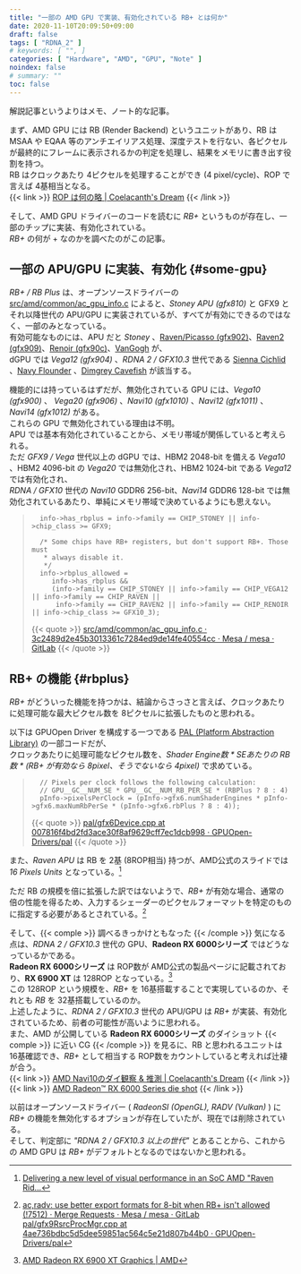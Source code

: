 ```yaml
---
title: "一部の AMD GPU で実装、有効化されている RB+ とは何か"
date: 2020-11-10T20:09:50+09:00
draft: false
tags: [ "RDNA_2" ]
# keywords: [ "", ]
categories: [ "Hardware", "AMD", "GPU", "Note" ]
noindex: false
# summary: ""
toc: false
---
```


解説記事というよりはメモ、ノート的な記事。  

まず、AMD GPU には RB (Render Backend) というユニットがあり、RB は MSAA や EQAA 等のアンチエイリアス処理、深度テストを行ない、各ピクセルが最終的にフレームに表示されるかの判定を処理し、結果をメモリに書き出す役割を持つ。  
RB はクロックあたり 4ピクセルを処理することができ (4 pixel/cycle)、ROP で言えば 4基相当となる。  
{{< link >}} [ROP は何の略 | Coelacanth's Dream](/posts/2020/05/31/what-does-rop-stand-for/) {{< /link >}}

そして、AMD GPU ドライバーのコードを読むに *RB+* というものが存在し、一部のチップに実装、有効化されている。  
*RB+* の何が + なのかを調べたのがこの記事。  

## 一部の APU/GPU に実装、有効化 {#some-gpu}

*RB+ / RB Plus* は、オープンソースドライバーの [src/amd/common/ac_gpu_info.c](https://gitlab.freedesktop.org/mesa/mesa/blob/master/src/amd/common/ac_gpu_info.c) によると、*Stoney APU (gfx810)* と GFX9 とそれ以降世代の APU/GPU に実装されているが、すべてが有効にできるのではなく、一部のみとなっている。  
有効可能なものには、APU だと *Stoney* 、[Raven/Picasso (gfx902)](/tags/raven)、[Raven2 (gfx909)](/tags/raven2)、[Renoir (gfx90c)](/tags/renoir)、[VanGogh](/tags/vangogh) が、  
dGPU では *Vega12 (gfx904)* 、*RDNA 2 / GFX10.3* 世代である [Sienna Cichlid](/tags/sienna_cichlid) 、[Navy Flounder](/tags/navy_flounder) 、[Dimgrey Cavefish](/tags/dimgrey_cavefish) が該当する。  

機能的には持っているはずだが、無効化されている GPU には、*Vega10 (gfx900)* 、 *Vega20 (gfx906)* 、*Navi10 (gfx1010)* 、*Navi12 (gfx1011)* 、 *Navi14 (gfx1012)* がある。  
これらの GPU で無効化されている理由は不明。  
APU では基本有効化されていることから、メモリ帯域が関係していると考えられる。  
ただ *GFX9 / Vega* 世代以上の dGPU では、HBM2 2048-bit を備える *Vega10* 、HBM2 4096-bit の *Vega20* では無効化され、HBM2 1024-bit である *Vega12* では有効化され、  
*RDNA / GFX10* 世代の *Navi10* GDDR6 256-bit、*Navi14* GDDR6 128-bit では無効化されているあたり、単純にメモリ帯域で決めているようにも思えない。  

 >       info->has_rbplus = info->family == CHIP_STONEY || info->chip_class >= GFX9;
 >    
 >       /* Some chips have RB+ registers, but don't support RB+. Those must
 >        * always disable it.
 >        */
 >       info->rbplus_allowed =
 >          info->has_rbplus &&
 >          (info->family == CHIP_STONEY || info->family == CHIP_VEGA12 || info->family == CHIP_RAVEN ||
 >           info->family == CHIP_RAVEN2 || info->family == CHIP_RENOIR || info->chip_class >= GFX10_3);
 >
 > {{< quote >}} [src/amd/common/ac_gpu_info.c · 3c2489d2e45b3013361c7284ed9de14fe40554cc · Mesa / mesa · GitLab](https://gitlab.freedesktop.org/mesa/mesa/-/blob/3c2489d2e45b3013361c7284ed9de14fe40554cc/src/amd/common/ac_gpu_info.c) {{< /quote >}}

## RB+ の機能 {#rbplus}

*RB+* がどういった機能を持つかは、結論からさっさと言えば、クロックあたりに処理可能な最大ピクセル数を 8ピクセルに拡張したものと思われる。  

以下は GPUOpen Driver を構成する一つである [PAL (Platform Abstraction Library)](https://github.com/GPUOpen-Drivers/pal) の一部コードだが、  
クロックあたりに処理可能なピクセル数を、*Shader Engine数 \* SEあたりの RB数 \* (RB+ が有効なら 8pixel、そうでないなら 4pixel)* で求めている。  

 >       // Pixels per clock follows the following calculation:
 >       // GPU__GC__NUM_SE * GPU__GC__NUM_RB_PER_SE * (RBPlus ? 8 : 4)
 >       pInfo->pixelsPerClock = (pInfo->gfx6.numShaderEngines * pInfo->gfx6.maxNumRbPerSe * (pInfo->gfx6.rbPlus ? 8 : 4));
 >
 > {{< quote >}} [pal/gfx6Device.cpp at 007816f4bd2fd3ace30f8af9629cff7ec1dcb998 · GPUOpen-Drivers/pal](https://github.com/GPUOpen-Drivers/pal/blob/007816f4bd2fd3ace30f8af9629cff7ec1dcb998/src/core/hw/gfxip/gfx6/gfx6Device.cpp#L3260) {{< /quote >}}

また、*Raven APU* は RB を 2基 (8ROP相当) 持つが、AMD公式のスライドでは *16 Pixels Units* となっている。[^raven-slide]  

[^raven-slide]: [Delivering a new level of visual performance in an SoC AMD "Raven Rid…](https://www.slideshare.net/AMD/delivering-a-new-level-of-visual-performance-in-an-soc-amd-raven-rdige-apu)

ただ RB の規模を倍に拡張した訳ではないようで、*RB+* が有効な場合、通常の倍の性能を得るため、入力するシェーダーのピクセルフォーマットを特定のものに指定する必要があるとされている。[^rbplus-format]  

[^rbplus-format]: [ac,radv: use better export formats for 8-bit when RB+ isn't allowed (!7512) · Merge Requests · Mesa / mesa · GitLab](https://gitlab.freedesktop.org/mesa/mesa/-/merge_requests/7512/diffs) <br> [pal/gfx9RsrcProcMgr.cpp at 4ae736bdbc5d5dee59851ac564c5e21d807b44b0 · GPUOpen-Drivers/pal](https://github.com/GPUOpen-Drivers/pal/blob/4ae736bdbc5d5dee59851ac564c5e21d807b44b0/src/core/hw/gfxip/rpm/gfx9/gfx9RsrcProcMgr.cpp#L276)

そして、{{< comple >}} 調べるきっかけともなった {{< /comple >}} 気になる点は、*RDNA 2 / GFX10.3* 世代の GPU、**Radeon RX 6000シリーズ** ではどうなっているかである。  
**Radeon RX 6000シリーズ** は ROP数が AMD公式の製品ページに記載されており、**RX 6900 XT** は 128ROP となっている。[^rx-6900-xt]  
この 128ROP という規模を、*RB+* を 16基搭載することで実現しているのか、それとも *RB* を 32基搭載しているのか。  
上述したように、*RDNA 2 / GFX10.3* 世代の APU/GPU は *RB+* が実装、有効化されているため、前者の可能性が高いように思われる。  
また、AMD が公開している **Radeon RX 6000シリーズ** のダイショット {{< comple >}} に近い CG {{< /comple >}} を見るに、RB と思われるユニットは 16基確認でき、*RB+* として相当する ROP数をカウントしていると考えれば辻褄が合う。  
{{< link >}} [AMD Navi10のダイ観察 & 推測 | Coelacanth's Dream](/posts/2020/01/22/navi10-dieshot-and-guess/) {{< /link >}}
{{< link >}} [AMD Radeon™ RX 6000 Series die shot](https://www.globenewswire.com/NewsRoom/AttachmentNg/56b9f51f-b313-41a3-9fc1-0f1bf766c3d4/en) {{< /link >}}

以前はオープンソースドライバー ( *RadeonSI (OpenGL), RADV (Vulkan)* ) に*RB+* の機能を無効化するオプションが存在していたが、現在では削除されている。  
そして、判定部に *"RDNA 2 / GFX10.3 以上の世代"* とあることから、これからの AMD GPU は *RB+* がデフォルトとなるのではないかと思われる。  

[^rx-6900-xt]: [AMD Radeon RX 6900 XT Graphics | AMD](https://www.amd.com/en/products/graphics/amd-radeon-rx-6900-xt#product-specs)
